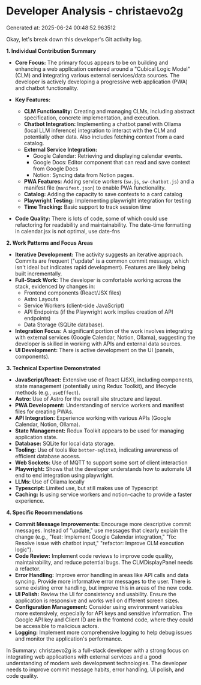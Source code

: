 # Developer Analysis - christaevo2g
Generated at: 2025-06-24 00:48:52.963512

Okay, let's break down this developer's Git activity log.

**1. Individual Contribution Summary**

*   **Core Focus:** The primary focus appears to be on building and enhancing a web application centered around a "Cubical Logic Model" (CLM) and integrating various external services/data sources. The developer is actively developing a progressive web application (PWA) and chatbot functionality.
*   **Key Features:**
    *   **CLM Functionality:** Creating and managing CLMs, including abstract specification, concrete implementation, and execution.
    *   **Chatbot Integration:** Implementing a chatbot panel with Ollama (local LLM inference) integration to interact with the CLM and potentially other data. Also includes fetching context from a card catalog.
    *   **External Service Integration:**
        *   Google Calendar: Retrieving and displaying calendar events.
        *   Google Docs: Editor component that can read and save context from Google Docs
        *   Notion: Syncing data from Notion pages.
    *   **PWA Features:** Adding service workers (`sw.js`, `sw-chatbot.js`) and a manifest file (`manifest.json`) to enable PWA functionality.
    *   **Catalog:**  Adding the capacity to save contexts to a card catalog
    *   **Playwright Testing:** Implementing playwright integration for testing
    *   **Time Tracking:** Basic support to track session time

*   **Code Quality:** There is lots of code, some of which could use refactoring for readability and maintainability. The date-time formatting in calendar.jsx is not optimal, use date-fns

**2. Work Patterns and Focus Areas**

*   **Iterative Development:** The activity suggests an iterative approach.  Commits are frequent ("update" is a common commit message, which isn't ideal but indicates rapid development).  Features are likely being built incrementally.
*   **Full-Stack Work:** The developer is comfortable working across the stack, evidenced by changes in:
    *   Frontend components (React/JSX files)
    *   Astro Layouts
    *   Service Workers (client-side JavaScript)
    *   API Endpoints (if the Playwright work implies creation of API endpoints)
    *   Data Storage (SQLite database).
*   **Integration Focus:** A significant portion of the work involves integrating with external services (Google Calendar, Notion, Ollama), suggesting the developer is skilled in working with APIs and external data sources.
*   **UI Development:**  There is active development on the UI (panels, components).

**3. Technical Expertise Demonstrated**

*   **JavaScript/React:**  Extensive use of React (JSX), including components, state management (potentially using Redux Toolkit), and lifecycle methods (e.g., `useEffect`).
*   **Astro:** Use of Astro for the overall site structure and layout.
*   **PWA Development:** Understanding of service workers and manifest files for creating PWAs.
*   **API Integration:** Experience working with various APIs (Google Calendar, Notion, Ollama).
*   **State Management:** Redux Toolkit appears to be used for managing application state.
*   **Database:** SQLite for local data storage.
*   **Tooling:** Use of tools like `better-sqlite3`, indicating awareness of efficient database access.
*   **Web Sockets:** Use of MQTT to support some sort of client interaction
*    **Playwright:** Shows that the developer understands how to automate UI end to end integration using playwright.
*   **LLMs:**  Use of Ollama locally
*   **Typescript:** Limited use, but still makes use of Typescript
*   **Caching:** Is using service workers and notion-cache to provide a faster experience.

**4. Specific Recommendations**

*   **Commit Message Improvements:**  Encourage more descriptive commit messages.  Instead of "update," use messages that clearly explain the change (e.g., "feat: Implement Google Calendar integration," "fix: Resolve issue with chatbot input," "refactor: Improve CLM execution logic").
*   **Code Review:** Implement code reviews to improve code quality, maintainability, and reduce potential bugs. The CLMDisplayPanel needs a refactor.
*   **Error Handling:** Improve error handling in areas like API calls and data syncing.  Provide more informative error messages to the user. There is some existing error handling, but improve this in areas of the new code.
*   **UI Polish:** Review the UI for consistency and usability. Ensure the application is responsive and works well on different screen sizes.
*   **Configuration Management:**  Consider using environment variables more extensively, especially for API keys and sensitive information.  The Google API key and Client ID are in the frontend code, where they could be accessible to malicious actors.
*   **Logging:** Implement more comprehensive logging to help debug issues and monitor the application's performance.

In Summary: christaevo2g is a full-stack developer with a strong focus on integrating web applications with external services and a good understanding of modern web development technologies. The developer needs to improve commit message habits, error handling, UI polish, and code quality.
